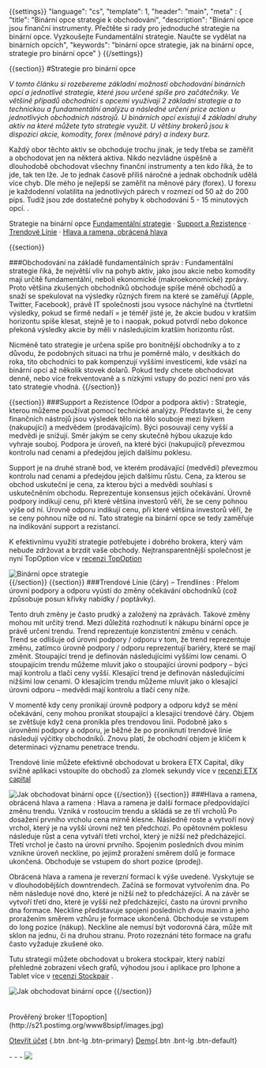 {{settings}}
  "language": "cs",
  "template": 1,
  "header": "main",
  "meta" : {
    "title": "Binární opce strategie k obchodování",
    "description": "Binární opce jsou finanční instrumenty. Přečtěte si rady pro jednoduché strategie na binární opce. Vyzkoušejte Fundamentální strategie. Naučte se vydělat na binárních opcích",
    "keywords": "binární opce strategie, jak na binární opce, strategie pro binární opce"
  }
{{/settings}}

<div class="row">
<div class="col-md-9" role="main" markdown="1">

{{section}}
#Strategie pro binární opce
 
*V tomto článku si rozebereme základní možnosti obchodování binárních opcí a jednotlivé strategie, které jsou určené spíše pro začátečníky. Ve většině případů obchodníci s opcemi využívají 2 základní strategie a to technickou a fundamentální analýzu a následné určení price action u jednotlivých obchodních nástrojů. U binárních opcí existují 4 základní druhy aktiv na které můžete tyto strategie využít. U většiny brokerů jsou k dispozici akcie, komodity, forex (měnové páry) a indexy burz.* 

Každý obor těchto aktiv se obchoduje trochu jinak, je tedy třeba se zaměřit a obchodovat jen na některá aktiva. Nikdo nezvládne úspěšně a dlouhodobě obchodovat všechny finanční instrumenty a ten kdo říká, že to jde, tak ten lže. Je to jednak časově příliš náročné a jednak obchodník udělá více chyb. Dle mého je nejlepší se zaměřit na měnové páry (forex). U forexu je každodenní volatilita na jednotlivých párech v rozmezí od 50 až do 200 pips. Tudíž jsou zde dostatečné pohyby k obchodování 5 - 15 minutových opcí. 
. 

Strategie na binární opce [Fundamentální strategie](http://www.forexsrovnavac.cz/jak-obchodovat-binarni-opce#section-2) · [Support a Rezistence](http://www.forexsrovnavac.cz/jak-obchodovat-binarni-opce#section-3) ·  [Trendové Línie](http://www.forexsrovnavac.cz/jak-obchodovat-binarni-opce#section-4) ·  [Hlava a ramena, obrácená hlava](http://www.forexsrovnavac.cz/jak-obchodovat-binarni-opce#section-5)

{{section}}

###Obchodování na základě fundamentálních správ
:   Fundamentální strategie říká, že největší vliv na pohyb aktiv, jako jsou akcie nebo komodity mají určitě fundamentální, neboli ekonomické (makroekonomické) zprávy. Proto většina zkušených obchodníků obchoduje spíše méně obchodů a snaží se spekulovat na výsledky různých firem na které se zaměřují (Apple, Twitter, Facebook), právě IT společnosti jsou vysoce náchylné na čtvrtletní výsledky, pokud se firmě nedaří = je téměř jisté je, že akcie budou v kratším horizontu spíše klesat, stejně je to i naopak, pokud potvrdí nebo dokonce překoná výsledky akcie by měli v následujícím kratším horizontu růst. 

Nicméně tato strategie je určena spíše pro bonitnější obchodníky a to z důvodu, že podobných situací na trhu je poměrně málo, v desítkách do roka, tito obchodníci to pak kompenzují vyššími investicemi, kde vsází na binární opci až několik stovek dolarů. Pokud tedy chcete obchodovat denně, nebo více frekventovaně a s nízkými vstupy do pozicí není pro vás tato strategie vhodná. 
{{/section}}

{{section}}
###Support a Rezistence (Odpor a podpora aktiv)
:   Strategie, kterou můžeme používat pomocí technické analýzy. Představte si, že ceny finančních nástrojů jsou výsledek tělo na tělo souboje mezi býkem (nakupující) a medvědem (prodávajícím). Býci posouvají ceny vyšší a medvědi je snižují. Směr jakým se ceny skutečně hýbou ukazuje kdo vyhraje souboj.
Podpora je úroveň, na které býci (nakupující) převezmou kontrolu nad cenami a předejdou jejich dalšímu poklesu. 

Support je na druhé straně bod, ve kterém prodávající (medvědi) převezmou kontrolu nad cenami a předejdou jejich dalšímu růstu. Cena, za kterou se obchod uskuteční je cena, za kterou býci a medvědi souhlasí s uskutečněním obchodu. Reprezentuje konsensus jejich očekávání.
Úrovně podpory indikují cenu, při které většina investorů věří, že se ceny pohnou výše od ní. Úrovně odporu indikují cenu, při které většina investorů věří, že se ceny pohnou níže od ní.
Tato strategie na binární opce se tedy zaměřuje na indikování support a rezistancí.

K efektivnímu využití strategie potřebujete i dobrého brokera, který vám nebude  zdržovat a brzdit vaše obchody. Nejtransparentnější společnost je nyní TopOption více v [recenzi TopOption](http://www.forexsrovnavac.cz/topoption "TopOption recenze")

![Binární opce strategie](http://s27.postimg.org/n3qp1cwb7/support_and_resistance_1.png)  
{{/section}}
{{section}}
###Trendové Línie (čáry) – Trendlines
:  Přelom úrovní podpory a odporu vyústí do změny očekávání obchodníků (což způsobuje posun křivky nabídky / poptávky).

Tento druh změny je často prudký a založený na zprávách. Takové změny mohou mít určitý trend. Mezi důležitá rozhodnutí k nákupu binární opce je právě určení trendu. Trend reprezentuje konzistentní změnu v cenách. Trend se odlišuje od úrovní podpory / odporu v tom, že trend reprezentuje změnu, zatímco úrovně podpory / odporu reprezentují bariéry, které se mají změnit.
Stoupající trend je definován následujícími vyššími low cenami. O stoupajícím trendu můžeme mluvit jako o stoupající úrovni podpory – býci mají kontrolu a tlačí ceny vyšší. Klesající trend je definován následujícími nižšími low cenami. O klesajícím trendu můžeme mluvit jako o klesající úrovni odporu – medvědi mají kontrolu a tlačí ceny níže.

V momentě kdy ceny pronikají úrovně podpory a odporu když se mění očekávání, ceny mohou pronikat stoupající a klesající trendové čáry. Objem se zvětšuje když cena pronikla přes trendovou linii. Podobně jako s úrovněmi podpory a odporu, je běžné že po proniknutí trendové linie následují výčitky obchodníků. Znovu platí, že obchodní objem je klíčem k determinaci významu penetrace trendu.

Trendové linie můžete efektivně obchodovat u brokera ETX Capital, díky svižné aplikaci vstoupíte do obchodů za zlomek sekundy více v [recenzi ETX capital](http://www.forexsrovnavac.cz/etx-capital-zkusenosti "ETX capital recenze")

![Jak obchodovat binární opce](http://s30.postimg.org/sg88gqg75/Uptrend_and_Downtrend_Chart_Example.gif) 
{{/section}}
{{section}}
###Hlava a ramena, obrácená hlava a ramena
:   Hlava a ramena je další formace předpovídající změnu trendu. Vzniká v rostoucím trendu a skládá se ze tří vrcholů Po dosažení prvního vrcholu cena mírně klesne. Následně roste a vytvoří nový vrchol, který je na vyšší úrovni než ten předchozí. Po opětovném poklesu následuje růst a cena vytváří třetí vrchol, který je nižší než předcházející. Třetí vrchol je často na úrovni prvního. Spojením posledních dvou minim vznikne úroveň neckline, po jejímž proražení směrem dolů je formace ukončená. Obchoduje se vstupem do short pozice (prodej).

Obrácená hlava a ramena je reverzní formací k výše uvedené. Vyskytuje se v dlouhodobějších downtrendech. Začíná se formovat vytvořením dna. Po něm následuje nové dno, které je nižší než to předcházející. A na závěr se vytvoří třetí dno, které je vyšší než předcházející, často na úrovni prvního dna formace. Neckline představuje spojení posledních dvou maxim a jeho proražením směrem vzhůru je formace ukončená. Obchoduje se vstupem do long pozice (nákup). Neckline ale nemusí být vodorovná čára, může mít sklon na jednu, či na druhou stranu. Proto rozeznání této formace na grafu často vyžaduje zkušené oko.

Tutu strategii můžete obchodovat u brokera stockpair, který nabízí přehledné zobrazení všech grafů, výhodou jsou i aplikace pro Iphone a Tablet více v [recenzi Stockpair](http://www.forexsrovnavac.cz/stockpair "Stockpair recenze")
.


![Jak obchodovat binární opce](http://s13.postimg.org/k2ftbeunb/eurusd_09042012_2.png) 
{{/section}}


</div>
<div class="col-md-3" markdown="1">
<div class="well" markdown="1" style="margin-top: 2.5em">
Prověřený broker
![Topoption](http://s21.postimg.org/www8bsipf/images.jpg)  

[Otevřít účet](http://blog.forexsrovnavac.cz/topoption "Registrace") {.btn .bnt-lg .btn-primary} [Demo](http://blog.forexsrovnavac.cz/topoption "Demo účet"){.btn .bnt-lg .btn-default}

</div>
<div class="container-fluid" markdown="1">
<div class="container-fluid" markdown="1">
</div>
- - -

<a href="http://blog.forexsrovnavac.cz/topoption"  target="_blank">
 <img src="http://blog.forexsrovnavac.cz/wp-content/uploads/2014/10/informace.png" width="" height=""/>

</a>
</div>
</div>
</div>